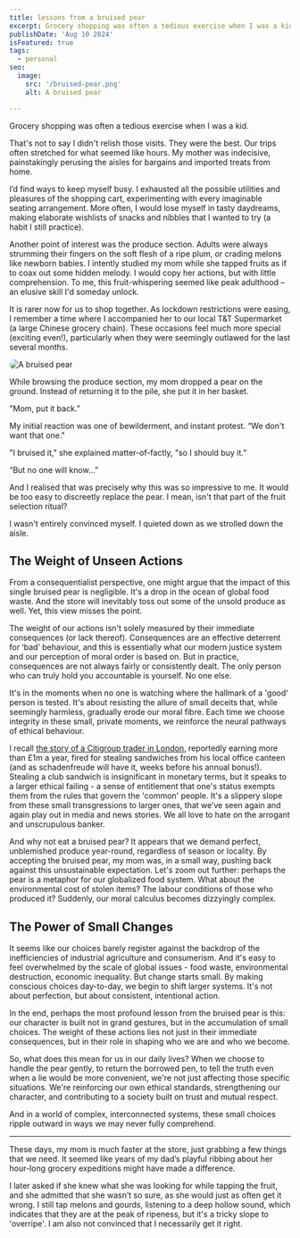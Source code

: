 ```yaml
---
title: lessons from a bruised pear
excerpt: Grocery shopping was often a tedious exercise when I was a kid.
publishDate: 'Aug 10 2024'
isFeatured: true
tags:
  - personal
seo:
  image: 
    src: '/bruised-pear.png'
    alt: A bruised pear

---
```

Grocery shopping was often a tedious exercise when I was a kid.

That's not to say I didn't relish those visits. They were the best. Our trips often stretched for what seemed like hours. My mother was indecisive, painstakingly perusing the aisles for bargains and imported treats from home. 

I’d find ways to keep myself busy. I exhausted all the possible utilities and pleasures of the shopping cart, experimenting with every imaginable seating arrangement. More often, I would lose myself in tasty daydreams, making elaborate wishlists of snacks and nibbles that I wanted to try (a habit I still practice).

Another point of interest was the produce section. Adults were always strumming their fingers on the soft flesh of a ripe plum, or crading melons like newborn babies. I intently studied my mom while she tapped fruits as if to coax out some hidden melody. I would copy her actions, but with little comprehension. To me, this fruit-whispering seemed like peak adulthood – an elusive skill I'd someday unlock.

It is rarer now for us to shop together. As lockdown restrictions were easing, I remember a time where I accompanied her to our local T&T Supermarket (a large Chinese grocery chain). These occasions feel much more special (exciting even!), particularly when they were seemingly outlawed for the last several months.

<img src="/bruised-pear.png" alt="A bruised pear" style="border-radius: 10px;">

While browsing the produce section, my mom dropped a pear on the ground. Instead of returning it to the pile, she put it in her basket.

"Mom, put it back.”

My initial reaction was one of bewilderment, and instant protest. “We don't want that one."

"I bruised it," she explained matter-of-factly, "so I should buy it.”

“But no one will know…”

And I realised that was precisely why this was so impressive to me. It would be too easy to discreetly replace the pear. I mean, isn't that part of the fruit selection ritual?

I wasn't entirely convinced myself. I quieted down as we strolled down the aisle.

<h2>The Weight of Unseen Actions </h2>
From a consequentialist perspective, one might argue that the impact of this single bruised pear is negligible. It's a drop in the ocean of global food waste. And the store will inevitably toss out some of the unsold produce as well. Yet, this view misses the point.

The weight of our actions isn't solely measured by their immediate consequences (or lack thereof). Consequences are an effective deterrent for ‘bad’ behaviour, and this is essentially what our modern justice system and our perception of moral order is based on. But in practice, consequences are not always fairly or consistently dealt. The only person who can truly hold you accountable is yourself. No one else. 

It's in the moments when no one is watching where the hallmark of a 'good' person is tested. It's about resisting the allure of small deceits that, while seemingly harmless, gradually erode our moral fibre. Each time we choose integrity in these small, private moments, we reinforce the neural pathways of ethical behaviour.

I recall [the story of a Citigroup trader in London](https://www.bbc.co.uk/news/business-51369410), reportedly earning more than £1m a year, fired for stealing sandwiches from his local office canteen (and as schadenfreude will have it, weeks before his annual bonus!). Stealing a club sandwich is insignificant in monetary terms, but it speaks to a larger ethical failing - a sense of entitlement that one's status exempts them from the rules that govern the 'common' people. It's a slippery slope from these small transgressions to larger ones, that we’ve seen again and again play out in media and news stories. We all love to hate on the arrogant and unscrupulous banker.

And why not eat a bruised pear? It appears that we demand perfect, unblemished produce year-round, regardless of season or locality. By accepting the bruised pear, my mom was, in a small way, pushing back against this unsustainable expectation. Let's zoom out further: perhaps the pear is a metaphor for our globalized food system. What about the environmental cost of stolen items? The labour conditions of those who produced it? Suddenly, our moral calculus becomes dizzyingly complex.

<h2> The Power of Small Changes </h2>
It seems like our choices barely register against the backdrop of the inefficiencies of industrial agriculture and consumerism. And it's easy to feel overwhelmed by the scale of global issues - food waste, environmental destruction, economic inequality. But change starts small. By making conscious choices day-to-day, we begin to shift larger systems. It's not about perfection, but about consistent, intentional action.

In the end, perhaps the most profound lesson from the bruised pear is this: our character is built not in grand gestures, but in the accumulation of small choices. The weight of these actions lies not just in their immediate consequences, but in their role in shaping who we are and who we become.

So, what does this mean for us in our daily lives? When we choose to handle the pear gently, to return the borrowed pen, to tell the truth even when a lie would be more convenient, we're not just affecting those specific situations. We're reinforcing our own ethical standards, strengthening our character, and contributing to a society built on trust and mutual respect.

And in a world of complex, interconnected systems, these small choices ripple outward in ways we may never fully comprehend.

<hr class="w-33" style="margin-bottom: 0.5em;"/>  

These days, my mom is much faster at the store, just grabbing a few things that we need. It seemed like years of my dad’s playful ribbing about her hour-long grocery expeditions might have made a difference.

I later asked if she knew what she was looking for while tapping the fruit, and she admitted that she wasn’t so sure, as she would just as often get it wrong. I still tap melons and gourds, listening to a deep hollow sound, which indicates that they are at the peak of ripeness, but it's a tricky slope to 'overripe'. I am also not convinced that I necessarily get it right.
